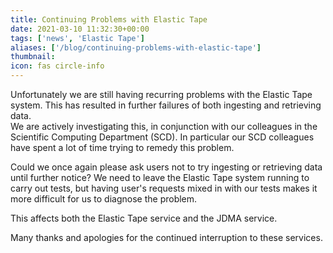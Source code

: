 ```yaml
---
title: Continuing Problems with Elastic Tape
date: 2021-03-10 11:32:30+00:00
tags: ['news', 'Elastic Tape']
aliases: ['/blog/continuing-problems-with-elastic-tape']
thumbnail: 
icon: fas circle-info
---
```


Unfortunately we are still having recurring problems with the Elastic Tape system. This has resulted in further failures of both ingesting and retrieving data.  
We are actively investigating this, in conjunction with our colleagues in the Scientific Computing Department (SCD). In particular our SCD colleagues have spent a lot of time trying to remedy this problem.


Could we once again please ask users not to try ingesting or retrieving data until further notice? We need to leave the Elastic Tape system running to carry out tests, but having user's requests mixed in with our tests makes it more difficult for us to diagnose the problem.


This affects both the Elastic Tape service and the JDMA service.


Many thanks and apologies for the continued interruption to these services.


